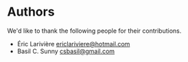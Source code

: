 Authors
=======
We'd like to thank the following people for their contributions.


- Éric Larivière <ericlariviere@hotmail.com>
- Basil C. Sunny <csbasil@gmail.com>
